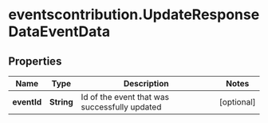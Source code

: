 # eventscontribution.UpdateResponseDataEventData

## Properties

Name | Type | Description | Notes
------------ | ------------- | ------------- | -------------
**eventId** | **String** | Id of the event that was successfully updated | [optional] 


